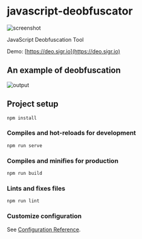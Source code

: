 # javascript-deobfuscator
![screenshot](https://i.gyazo.com/cc25e38d9a2fb036a7be9415a0c1c51d.png)

JavaScript Deobfuscation Tool

Demo: [https://deo.sigr.io](https://deo.sigr.io)

## An example of deobfuscation

![output](https://qiita-user-contents.imgix.net/https%3A%2F%2Fpbs.twimg.com%2Fmedia%2FEZblVSIUwAEw45C%3Fformat%3Djpg%26name%3Dlarge?ixlib=rb-1.2.2&auto=format&gif-q=60&q=75&w=1400&fit=max&s=a8293b9d27313808f1f019b6e8e287bc)

## Project setup
```
npm install
```

### Compiles and hot-reloads for development
```
npm run serve
```

### Compiles and minifies for production
```
npm run build
```

### Lints and fixes files
```
npm run lint
```

### Customize configuration
See [Configuration Reference](https://cli.vuejs.org/config/).

